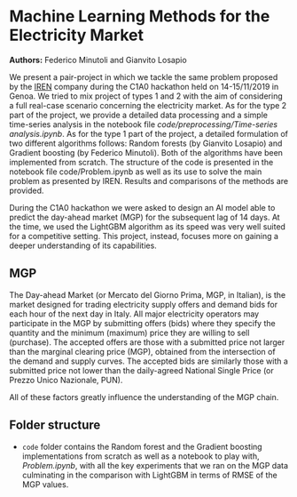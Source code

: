 # Machine Learning Methods for the Electricity Market

**Authors:** Federico Minutoli and Gianvito Losapio

We present a pair-project in which we tackle the same problem proposed by the [IREN](https://www.gruppoiren.it/home) company during the C1A0 hackathon held on 14-15/11/2019 in Genoa. We tried to mix project of types 1 and 2 with the aim of considering a full real-case scenario concerning the electricity market. As for the type 2 part of the project, we provide a detailed data processing and a simple time-series analysis in the notebook file *code/preprocessing/Time-series analysis.ipynb*. As for the type 1 part of the project, a detailed formulation of two different algorithms follows: Random forests (by Gianvito Losapio) and Gradient boosting (by Federico Minutoli). Both of the algorithms have been implemented from scratch. The structure of the code is presented in the notebook file code/Problem.ipynb as well as its use to solve the main problem as presented by IREN. Results and comparisons of the methods are provided.

During the C1A0 hackathon we were asked to design an AI model able to predict the day-ahead market (MGP) for the subsequent lag of 14 days. At the time, we used the LightGBM algorithm as its speed was very well suited for a competitive setting. This project, instead, focuses more on gaining a deeper understanding of its capabilities.

## MGP

The Day-ahead Market (or Mercato del Giorno Prima, MGP, in Italian), is the market designed for trading electricity supply offers and demand bids for each hour of the next day in Italy. All major electricity operators may participate in the MGP by submitting offers (bids) where they specify the quantity and the minimum (maximum) price they are willing to sell (purchase). The accepted offers are those with a submitted price not larger than the marginal clearing price (MGP), obtained from the intersection of the demand and supply curves. The accepted bids are similarly those with a submitted price not lower than the daily-agreed National Single Price (or Prezzo Unico Nazionale, PUN).

All of these factors greatly influence the understanding of the MGP chain.

## Folder structure

- `code` folder contains the Random forest and the Gradient boosting implementations from scratch as well as a notebook to play with, _Problem.ipynb_, with all the key experiments that we ran on the MGP data culminating in the comparison with LightGBM in terms of RMSE of the MGP values.
